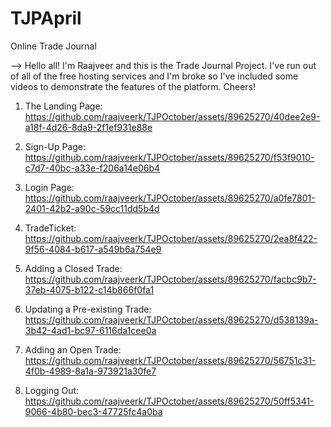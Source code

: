 # TJPApril
Online Trade Journal

--> Hello all! I'm Raajveer and this is the Trade Journal Project.
    I've run out of all of the free hosting services and I'm broke so I've included some videos to demonstrate the features of the platform.
    Cheers!

1. The Landing Page:
https://github.com/raajveerk/TJPOctober/assets/89625270/40dee2e9-a18f-4d26-8da9-2f1ef931e88e

2. Sign-Up Page:
https://github.com/raajveerk/TJPOctober/assets/89625270/f53f9010-c7d7-40bc-a33e-f206a14e06b4

3. Login Page:
https://github.com/raajveerk/TJPOctober/assets/89625270/a0fe7801-2401-42b2-a90c-59cc11dd5b4d

4. TradeTicket:
https://github.com/raajveerk/TJPOctober/assets/89625270/2ea8f422-9f56-4084-b617-a549b6a754e9

5. Adding a Closed Trade:
https://github.com/raajveerk/TJPOctober/assets/89625270/facbc9b7-37eb-4075-b122-c14b866f0fa1

6. Updating a Pre-existing Trade:
https://github.com/raajveerk/TJPOctober/assets/89625270/d538139a-3b42-4ad1-bc97-6116da1cee0a

7. Adding an Open Trade:
https://github.com/raajveerk/TJPOctober/assets/89625270/56751c31-4f0b-4989-8a1a-973921a30fe7

8. Logging Out:
https://github.com/raajveerk/TJPOctober/assets/89625270/50ff5341-9066-4b80-bec3-47725fc4a0ba
